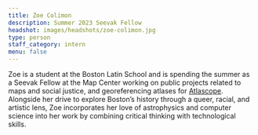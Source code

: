 ```yaml
---
title: Zoe Colimon
description: Summer 2023 Seevak Fellow
headshot: images/headshots/zoe-colimon.jpg
type: person
staff_category: intern
menu: false
---
```

Zoe is a student at the Boston Latin School and is spending the summer as a Seevak Fellow at the Map Center working on public projects related to maps and social justice, and georeferencing atlases for [Atlascope](https://www.atlascope.org/). Alongside her drive to explore Boston’s history through a queer, racial, and artistic lens, Zoe incorporates her love of astrophysics and computer science into her work by combining critical thinking with technological skills.